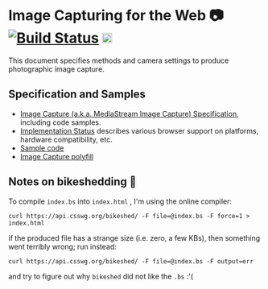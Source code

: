 # Image Capturing for the Web :camera: [![Build Status](https://travis-ci.org/w3c/mediacapture-image.svg?branch=master)](https://travis-ci.org/w3c/mediacapture-image) <a href="https://www.irccloud.com/invite?channel=%23media-capture&amp;hostname=irc.freenode.net&amp;port=6697&amp;ssl=1" target="_blank"><img src="https://img.shields.io/badge/IRC-%23media--capture-1e72ff.svg?style=plastic"  height="20"></a>

This document specifies methods and camera settings to produce photographic image capture.

Specification and Samples
-------------
* [Image Capture (a.k.a. MediaStream Image Capture) Specification](https://w3c.github.io/mediacapture-image/), including code samples.
* [Implementation Status](implementation-status.md) describes various browser support on platforms, hardware compatibility, etc.
* [Sample code](https://rawgit.com/Miguelao/demos/master/imagecapture.html)
* [Image Capture polyfill](https://github.com/dandv/imagecapture)

Notes on bikeshedding :bicyclist:
--------------

To compile `index.bs` into `index.html` , I'm using the online compiler:

```
curl https://api.csswg.org/bikeshed/ -F file=@index.bs -F force=1 > index.html
```

if the produced file has a strange size (i.e. zero, a few KBs), then something went terribly wrong; run instead:

```
curl https://api.csswg.org/bikeshed/ -F file=@index.bs -F output=err
```

and try to figure out why `bikeshed` did not like the `.bs` :'(
